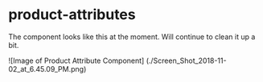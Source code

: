 # product-attributes

The component looks like this at the moment. Will continue to clean it up a bit.

![Image of Product Attribute Component]
(./Screen_Shot_2018-11-02_at_6.45.09_PM.png)